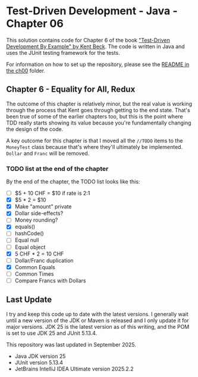 # Test-Driven Development - Java - Chapter 06

This solution contains code for Chapter 6 of the book ["Test-Driven Development By Example" by 
Kent Beck](https://a.co/d/1sr05eT). The code is written in Java and uses the JUnit testing framework for the tests. 

For information on how to set up the repository, please see the [README in the ch00](../ch00/README.md) folder.

## Chapter 6 - Equality for All, Redux
The outcome of this chapter is relatively minor, but the real value is working through the process that Kent goes 
through getting to the end state. That's been true of some of the earlier chapters too, but this is the point where
TDD really starts showing its value because you're fundamentally changing the design of the code.

A key outcome for this chapter is that I moved all the `//TODO` items to the `MoneyTest` class because that's where
they'll ultimately be implemented. `Dollar` and `Franc` will be removed.

### TODO list at the end of the chapter
By the end of the chapter, the TODO list looks like this:
- [ ] \$5 + 10 CHF = $10 if rate is 2:1
- [x] \$5 * 2 = $10
- [x] Make "amount" private
- [x] Dollar side-effects?
- [ ] Money rounding?
- [x] equals()
- [ ] hashCode()
- [ ] Equal null
- [ ] Equal object
- [x] 5 CHF * 2 = 10 CHF
- [ ] Dollar/Franc duplication
- [x] Common Equals
- [ ] Common Times
- [ ] Compare Francs with Dollars

## Last Update
I try and keep this code up to date with the latest versions. I generally wait until a new version of the JDK or Maven is 
released and I only update it for major versions. JDK 25 is the latest version as of this writing, and the POM is set to
use JDK 25 and JUnit 5.13.4.

This repository was last updated in September 2025.
- Java JDK version 25
- JUnit version 5.13.4
- JetBrains IntelliJ IDEA Ultimate version 2025.2.2